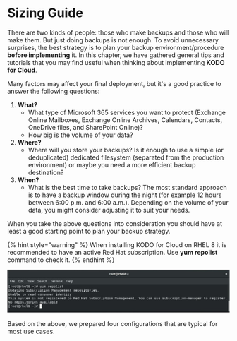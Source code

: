 # Sizing Guide

There are two kinds of people: those who make backups and those who will make them. But just doing backups is not enough. To avoid unnecessary surprises, the best strategy is to plan your backup environment/procedure **before implementing** it. In this chapter, we have gathered general tips and tutorials that you may find useful when thinking about implementing **KODO for Cloud**.

Many factors may affect your final deployment, but it's a good practice to answer the following questions:

1. **What?**
   * What type of Microsoft 365 services you want to protect \(Exchange Online Mailboxes, Exchange Online Archives, Calendars, Contacts, OneDrive files, and SharePoint Online\)? 
   * How big is the volume of your data? 
2. **Where?**
   * Where will you store your backups? Is it enough to use a simple \(or deduplicated\) dedicated filesystem \(separated from the production environment\) or maybe you need a more efficient backup destination?
3. **When?**
   * What is the best time to take backups? The most standard approach is to have a backup window during the night \(for example 12 hours between 6:00 p.m. and 6:00 a.m.\). Depending on the volume of your data, you might consider adjusting it to suit your needs.

When you take the above questions into consideration you should have at least a good starting point to plan your backup strategy.

{% hint style="warning" %}
When installing KODO for Cloud on RHEL 8 it is recommended to have an active Red Hat subscription. Use **yum repolist** command to check it.
{% endhint %}

![](../../.gitbook/assets/kodo-cloud-planning-sizing01.jpg)

Based on the above, we prepared four configurations that are typical for most use cases.



